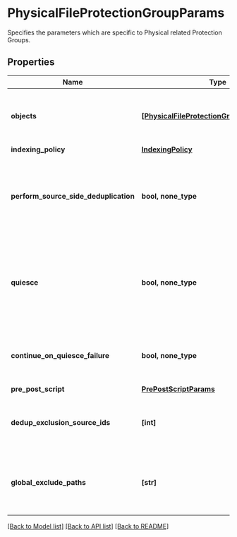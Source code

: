 # PhysicalFileProtectionGroupParams

Specifies the parameters which are specific to Physical related Protection Groups.

## Properties
Name | Type | Description | Notes
------------ | ------------- | ------------- | -------------
**objects** | [**[PhysicalFileProtectionGroupObjectParams]**](PhysicalFileProtectionGroupObjectParams.md) | Specifies the list of objects protected by this Protection Group. | 
**indexing_policy** | [**IndexingPolicy**](IndexingPolicy.md) |  | [optional] 
**perform_source_side_deduplication** | **bool, none_type** | Specifies whether or not to perform source side deduplication on this Protection Group. | [optional] 
**quiesce** | **bool, none_type** | Specifies Whether to take app-consistent snapshots by quiescing apps and the filesystem before taking a backup. | [optional] 
**continue_on_quiesce_failure** | **bool, none_type** | Specifies whether to continue backing up on quiesce failure. | [optional] 
**pre_post_script** | [**PrePostScriptParams**](PrePostScriptParams.md) |  | [optional] 
**dedup_exclusion_source_ids** | **[int]** | Specifies ids of sources for which deduplication has to be disabled. | [optional] 
**global_exclude_paths** | **[str]** | Specifies global exclude filters which are applied to all sources in a job. | [optional] 

[[Back to Model list]](../README.md#documentation-for-models) [[Back to API list]](../README.md#documentation-for-api-endpoints) [[Back to README]](../README.md)


